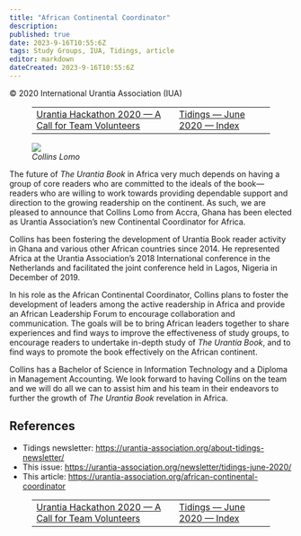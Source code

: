 ```yaml
---
title: "African Continental Coordinator"
description: 
published: true
date: 2023-9-16T10:55:6Z
tags: Study Groups, IUA, Tidings, article
editor: markdown
dateCreated: 2023-9-16T10:55:6Z
---
```


<p class="v-card v-sheet theme--light gray lighten-3 px-2">© 2020 International Urantia Association (IUA)</p>
<figure class="table chapter-navigator">
  <table>
    <tbody>
      <tr>
        <td>
        <a href="/en/article/IUA_Tidings/IUA_2020_urantia_hackathon_volunteers">
          <span class="mdi mdi-arrow-left-drop-circle"></span><span class="pl-2">Urantia Hackathon 2020 — A Call for Team Volunteers</span>
        </a>
        </td>
        <td>
        <a href="/en/index/articles_iua_tidings#tidings-june-2020">
          <span class="mdi mdi-book-open-variant"></span><span class="pl-2">Tidings — June 2020 — Index</span>
        </a>
        </td>
        <td>
        </td>
      </tr>
    </tbody>
  </table>
</figure>


<figure id="Figure_1" class="image urantiapedia image-style-align-left">
<img src="/image/article/IUA_Tidings/Collins-Lomo-adj.jpg">
<figcaption><em>Collins Lomo</em></figcaption>
</figure>

The future of _The Urantia Book_ in Africa very much depends on having a group of core readers who are committed to the ideals of the book—readers who are willing to work towards providing dependable support and direction to the growing readership on the continent. As such, we are pleased to announce that Collins Lomo from Accra, Ghana has been elected as Urantia Association’s new Continental Coordinator for Africa.  

Collins has been fostering the development of Urantia Book reader activity in Ghana and various other African countries since 2014. He represented Africa at the Urantia Association’s 2018 International conference in the Netherlands and facilitated the joint conference held in Lagos, Nigeria in December of 2019.  

In his role as the African Continental Coordinator, Collins plans to foster the development of leaders among the active readership in Africa and provide an African Leadership Forum to encourage collaboration and communication. The goals will be to bring African leaders together to share experiences and find ways to improve the effectiveness of study groups, to encourage readers to undertake in-depth study of _The Urantia Book_, and to find ways to promote the book effectively on the African continent. 

Collins has a Bachelor of Science in Information Technology and a Diploma in Management Accounting. We look forward to having Collins on the team and we will do all we can to assist him and his team in their endeavors to further the growth of _The_ _Urantia_ _Book_ revelation in Africa.

## References

- Tidings newsletter: https://urantia-association.org/about-tidings-newsletter/
- This issue: https://urantia-association.org/newsletter/tidings-june-2020/
- This article: https://urantia-association.org/african-continental-coordinator

<figure class="table chapter-navigator">
  <table>
    <tbody>
      <tr>
        <td>
        <a href="/en/article/IUA_Tidings/IUA_2020_urantia_hackathon_volunteers">
          <span class="mdi mdi-arrow-left-drop-circle"></span><span class="pl-2">Urantia Hackathon 2020 — A Call for Team Volunteers</span>
        </a>
        </td>
        <td>
        <a href="/en/index/articles_iua_tidings#tidings-june-2020">
          <span class="mdi mdi-book-open-variant"></span><span class="pl-2">Tidings — June 2020 — Index</span>
        </a>
        </td>
        <td>
        </td>
      </tr>
    </tbody>
  </table>
</figure>

